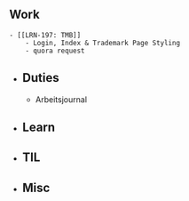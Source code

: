 ## Work
	- [[LRN-197: TMB]]
		- Login, Index & Trademark Page Styling
		- quora request
- ## Duties
	- Arbeitsjournal
- ## Learn
- ## TIL
- ## Misc